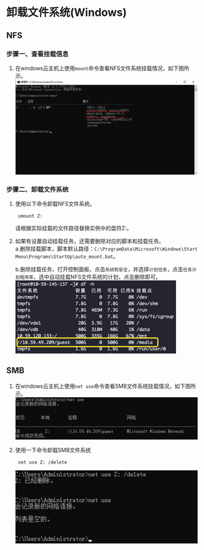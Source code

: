 # 卸载文件系统(Windows)

## NFS

### 步骤一、查看挂载信息

1. 在windows云主机上使用`mount`命令查看NFS文件系统挂载情况，如下图所示。  
![](/images/mount/windows_mount14.png)


### 步骤二、卸载文件系统

1. 使用以下命令卸载NFS文件系统。

        umount Z:
    
    请根据实际挂载的文件路径替换实例中的盘符Z:。

2. 如果有设置自动挂载任务，还需要删除对应的脚本和挂载任务。  
    a.删除挂载脚本，脚本默认路径：`C:\ProgramData\Microsoft\Windows\Start Menu\Programs\StartUp\auto_mount.bat`。   

    b.删除挂载任务，打开控制面板，点击`系统和安全`，并选择`计划任务`，点击`任务计划程序库`，选中自动挂载NFS文件系统的计划，点击删除即可。  
    ![](/images/umount/linux_umount2.png)


## SMB

1. 在windows云主机上使用`net use`命令查看SMB文件系统挂载情况，如下图所示。  
    ![](/images/umount/windows_umount_smb.png)

2. 使用一下命令卸载SMB文件系统

        net use Z: /delete
        
    ![](/images/umount/windows_umount_smb2.png)